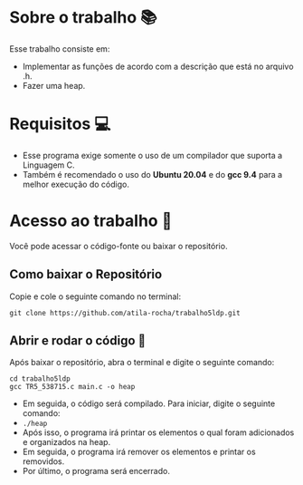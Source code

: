 # Sobre o trabalho 📚
Esse trabalho consiste em:
- Implementar as funções de acordo com a descrição que está no arquivo .h.
- Fazer uma heap.
# Requisitos 💻
- Esse programa exige somente o uso de um compilador que suporta a Linguagem C.
- Também é recomendado o uso do **Ubuntu 20.04** e do **gcc 9.4** para a melhor execução do código.
# Acesso ao trabalho 📒
Você pode acessar o código-fonte ou baixar o repositório.
## Como baixar o Repositório
Copie e cole o seguinte comando no terminal:
```
git clone https://github.com/atila-rocha/trabalho5ldp.git
```
## Abrir e rodar o código 🔨
Após baixar o repositório, abra o terminal e digite o seguinte comando:
```
cd trabalho5ldp
gcc TR5_538715.c main.c -o heap
```
- Em seguida, o código será compilado. Para iniciar, digite o seguinte comando:
- `./heap`
- Após isso, o programa irá printar os elementos o qual foram adicionados e organizados na heap. 
- Em seguida, o programa irá remover os elementos e printar os removidos.
- Por último, o programa será encerrado.
